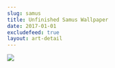 ```yaml
---
slug: samus
title: Unfinished Samus Wallpaper
date: 2017-01-01
excludefeed: true
layout: art-detail
---
```

![](/art/samus.webp)
